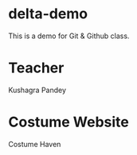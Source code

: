 # delta-demo
This is a demo for Git &amp; Github class.

# Teacher
Kushagra Pandey

# Costume Website
Costume Haven